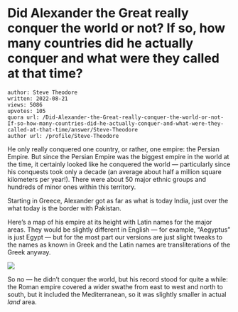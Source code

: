 # Did Alexander the Great really conquer the world or not? If so, how many countries did he actually conquer and what were they called at that time?

	author: Steve Theodore
	written: 2022-08-21
	views: 5086
	upvotes: 105
	quora url: /Did-Alexander-the-Great-really-conquer-the-world-or-not-If-so-how-many-countries-did-he-actually-conquer-and-what-were-they-called-at-that-time/answer/Steve-Theodore
	author url: /profile/Steve-Theodore


He only really conquered one country, or rather, one empire: the Persian Empire. But since the Persian Empire was the biggest empire in the world at the time, it certainly looked like he conquered the world — particularly since his conquests took only a decade (an average about half a million square kilometers per year!). There were about 50 major ethnic groups and hundreds of minor ones within this territory.

Starting in Greece, Alexander got as far as what is today India, just over the what today is the border with Pakistan.

Here’s a map of his empire at its height with Latin names for the major areas. They would be slightly different in English — for example, “Aegyptus” is just Egypt — but for the most part our versions are just slight tweaks to the names as known in Greek and the Latin names are transliterations of the Greek anyway.

![](https://qph.cf2.quoracdn.net/main-qimg-ee5c11a1df29d7d03466db748301573c)

So no — he didn’t conquer the world, but his record stood for quite a while: the Roman empire covered a wider swathe from east to west and north to south, but it included the Mediterranean, so it was slightly smaller in actual _land_ area.

